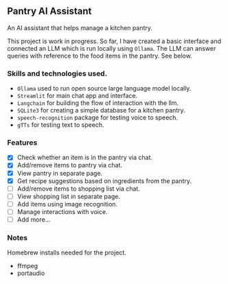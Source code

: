 ## Pantry AI Assistant

An AI assistant that helps manage a kitchen pantry.

This project is work in progress. So far, I have created a basic interface and connected an LLM which is run locally using `Ollama`. The LLM can answer queries with reference to the food items in the pantry. See below.




### Skills and technologies used.
- `Ollama` used to run open source large language model locally.
- `Streamlit` for main chat app and interface.
- `Langchain` for building the flow of interaction with the llm.
- `SQLite3` for creating a simple database for a kitchen pantry.
- `speech-recognition` package for testing voice to speech.
- `gTTs` for testing text to speech.

### Features
- [x] Check whether an item is in the pantry via chat.
- [x] Add/remove items to pantry via chat.
- [x] View pantry in separate page.
- [x] Get recipe suggestions based on ingredients from the pantry.
- [ ] Add/remove items to shopping list via chat.
- [ ] View shopping list in separate page.
- [ ] Add items using image recognition.
- [ ] Manage interactions with voice.
- [ ] Add more...

### Notes
Homebrew installs needed for the project.
- ffmpeg
- portaudio
